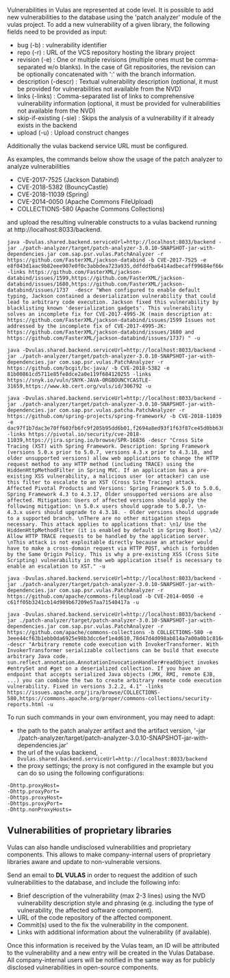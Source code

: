 Vulnerabilities in Vulas are represented at code level. It is possible to add new vulnerabilities to the database using the 'patch analyzer' module of the vulas project. To add a new vulnerability of a given library, the following fields need to be provided as input:

* bug (-b) <arg> : vulnerability identifier
* repo (-r) <arg> : URL of the VCS repository hosting the library project
* revision (-e) <arg> :  One or multiple revisions (multiple ones must be comma-separated w/o blanks). In the case of Git repositories, the revision can be optionally concatenated with ':' with the branch information.
* description (-descr) <arg> : Textual vulnerability description (optional, it must be provided for vulnerabilities not available from the NVD)
* links (-links) <arg> : Comma-separated list of links to comprehensive vulnerability information (optional, it must be provided for vulnerabilities not available from the NVD)
* skip-if-existing (-sie) : Skips the analysis of a vulnerability if it already exists in the backend
* upload (-u) : Upload construct changes

Additionally the vulas backend service URL must be configured. 

As examples, the commands below show the usage of the patch analyzer to analyze vulnerabilities
* CVE-2017-7525 (Jackson Databind)
* CVE-2018-5382 (BouncyCastle)
* CVE-2018-11039 (Spring)
* CVE-2014-0050 (Apache Commons FileUpload)
* COLLECTIONS-580 (Apache Commons Collections)

and upload the resulting vulnerable constructs to a vulas backend running at http://localhost:8033/backend.

```
java -Dvulas.shared.backend.serviceUrl=http://localhost:8033/backend -jar ./patch-analyzer/target/patch-analyzer-3.0.10-SNAPSHOT-jar-with-dependencies.jar com.sap.psr.vulas.PatchAnalyzer -r https://github.com/FasterXML/jackson-databind -b CVE-2017-7525 -e e8f043d1aac9b82eee907e0f0c3abbdea723a935,ddfddfba6414adbecaff99684ef66eebd3a92e92,60d459cedcf079c6106ae7da2ac562bc32dcabe1 -links https://github.com/FasterXML/jackson-databind/issues/1599,https://github.com/FasterXML/jackson-databind/issues/1680,https://github.com/FasterXML/jackson-databind/issues/1737  -descr "When configured to enable default typing, Jackson contained a deserialization vulnerability that could lead to arbitrary code execution. Jackson fixed this vulnerability by blacklisting known 'deserialization gadgets'. This vulnerability solves an incomplete fix for CVE-2017-4995-JK (main description at: https://github.com/FasterXML/jackson-databind/issues/1599 Issues not addressed by the incomplete fix of CVE-2017-4995-JK: https://github.com/FasterXML/jackson-databind/issues/1680 and https://github.com/FasterXML/jackson-databind/issues/1737) " -u

java -Dvulas.shared.backend.serviceUrl=http://localhost:8033/backend -jar ./patch-analyzer/target/patch-analyzer-3.0.10-SNAPSHOT-jar-with-dependencies.jar com.sap.psr.vulas.PatchAnalyzer -r https://github.com/bcgit/bc-java/ -b CVE-2018-5382 -e 81b00861cd5711e85fe8dce2a0e119f684120255 -links https://snyk.io/vuln/SNYK-JAVA-ORGBOUNCYCASTLE-31659,https://www.kb.cert.org/vuls/id/306792 -u

java -Dvulas.shared.backend.serviceUrl=http://localhost:8033/backend -jar ./patch-analyzer/target/patch-analyzer-3.0.10-SNAPSHOT-jar-with-dependencies.jar com.sap.psr.vulas.patcha.PatchAnalyzer -r https://github.com/spring-projects/spring-framework/ -b CVE-2018-11039 -e dac97f1b7dac3e70ff603fb6fc9f205b95dd6b01,f2694a8ed93f1f63f87ce45d0bb638478b426acd -links https://pivotal.io/security/cve-2018-11039,https://jira.spring.io/browse/SPR-16836 -descr "Cross Site Tracing (XST) with Spring Framework. Description: Spring Framework (versions 5.0.x prior to 5.0.7, versions 4.3.x prior to 4.3.18, and older unsupported versions) allow web applications to change the HTTP request method to any HTTP method (including TRACE) using the HiddenHttpMethodFilter in Spring MVC. If an application has a pre-existing XSS vulnerability, a malicious user (or attacker) can use this filter to escalate to an XST (Cross Site Tracing) attack. Affected Pivotal Products and Versions: Spring Framework 5.0 to 5.0.6, Spring Framework 4.3 to 4.3.17, Older unsupported versions are also affected. Mitigation: Users of affected versions should apply the following mitigation: \n 5.0.x users should upgrade to 5.0.7. \n- 4.3.x users should upgrade to 4.3.18. - Older versions should upgrade to a supported branch. \nThere are no other mitigation steps necessary. This attack applies to applications that: \n1/ Use the HiddenHttpMethodFilter (it is enabled by default in Spring Boot). \n2/ Allow HTTP TRACE requests to be handled by the application server. \nThis attack is not exploitable directly because an attacker would have to make a cross-domain request via HTTP POST, which is forbidden by the Same Origin Policy. This is why a pre-existing XSS (Cross Site Scripting) vulnerability in the web application itself is necessary to enable an escalation to XST." -u

java -Dvulas.shared.backend.serviceUrl=http://localhost:8033/backend -jar ./patch-analyzer/target/patch-analyzer-3.0.10-SNAPSHOT-jar-with-dependencies.jar com.sap.psr.vulas.PatchAnalyzer -r https://github.com/apache/commons-fileupload -b CVE-2014-0050 -e c61ff05b3241cb14d989b67209e57aa71540417a -u

java -Dvulas.shared.backend.serviceUrl=http://localhost:8033/backend -jar ./patch-analyzer/target/patch-analyzer-3.0.10-SNAPSHOT-jar-with-dependencies.jar com.sap.psr.vulas.PatchAnalyzer -r https://github.com/apache/commons-collections -b COLLECTIONS-580 -e 3eee44cf63b1ebb0da6925e98b3dcc6ef1e4d610,78d47d4d098ab814a7a00a0b1c81646b27f050cf,e585cd0433ae4cfbc56e58572b9869bd0c86b611,b2b8f4adc557e4ef1ee2fe5e0ab46866c06ec55b,da1a5fe00d79e1840b7e52317933e9eb56e88246,1642b00d67b96de87cad44223efb9ab5b4fb7be5:3_2_X,5ec476b0b756852db865b2e442180f091f8209ee:3_2_X,bce4d022f27a723fa0e0b7484dcbf0afa2dd210a:3_2_X,d9a00134f16d685bea11b2b12de824845e6473e3:3_2_X -descr "Arbitrary remote code execution with InvokerTransformer. With InvokerTransformer serializable collections can be build that execute arbitrary Java code. sun.reflect.annotation.AnnotationInvocationHandler#readObject invokes #entrySet and #get on a deserialized collection. If you have an endpoint that accepts serialized Java objects (JMX, RMI, remote EJB, ...) you can combine the two to create arbitrary remote code execution vulnerability. Fixed in versions 3.2.2, 4.1" -links https://issues.apache.org/jira/browse/COLLECTIONS-580,https://commons.apache.org/proper/commons-collections/security-reports.html -u
```
To run such commands in your own environment, you may need to adapt:
* the path to the patch analyzer artifact and the artifact version, '-jar ./patch-analyzer/target/patch-analyzer-3.0.10-SNAPSHOT-jar-with-dependencies.jar'
* the url of the vulas backend, `-Dvulas.shared.backend.serviceUrl=http://localhost:8033/backend`
* the proxy settings; the proxy is not configured in the example but you can do so using the following configurations:
```
-Dhttp.proxyHost=
-Dhttp.proxyPort=
-Dhttps.proxyHost=
-Dhttps.proxyPort= 
-Dhttp.nonProxyHosts=
``` 


## Vulnerabilities of proprietary libraries

Vulas can also handle undisclosed vulnerabilities and proprietary components. This allows to make company-internal users of proprietary libraries aware and update to non-vulnerable versions.

Send an email to **DL VULAS** in order to request the addition of such vulnerabilities to the database, and include the following info:
- Brief description of the vulnerability (max 2-3 lines) using the NVD vulnerability description style and phrasing (e.g. including the type of vulnerability, the affected software component).
- URL of the code repository of the affected component.
- Commit(s) used to the fix the vulnerability in the component.
- Links with additional information about the vulnerability (if available).

Once this information is received by the Vulas team, an ID will be attributed to the vulnerability and a new entry will be created in the Vulas Database. All company-internal users will be notified in the same way as for publicly disclosed vulnerabilities in open-source components.